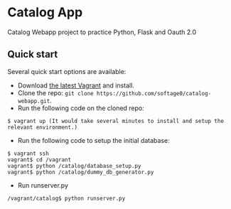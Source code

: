 # Catalog App

Catalog Webapp project to practice Python, Flask and Oauth 2.0


## Quick start

Several quick start options are available:

* Download [the latest Vagrant](https://www.vagrantup.com/downloads.html) and install.
* Clone the repo: `git clone https://github.com/softage0/catalog-webapp.git`.
* Run the following code on the cloned repo:
```
$ vagrant up (It would take several minutes to install and setup the relevant environment.)
```
* Run the following code to setup the initial database:
```
$ vagrant ssh
vagrant$ cd /vagrant
vagrant$ python /catalog/database_setup.py
vagrant$ python /catalog/dummy_db_generator.py
```
* Run runserver.py
```
/vagrant/catalog$ python runserver.py
```
